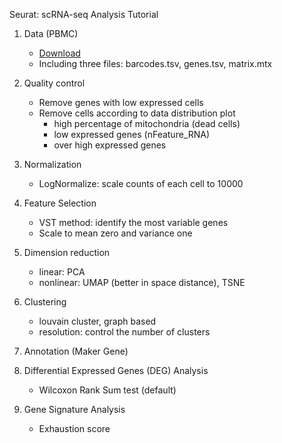 Seurat: scRNA-seq Analysis Tutorial

1. Data (PBMC)
   - [Download](https://satijalab.org/seurat/articles/pbmc3k_tutorial.html)
   - Including three files: barcodes.tsv, genes.tsv, matrix.mtx
2. Quality control
   - Remove genes with low expressed cells
   - Remove cells according to data distribution plot
     - high percentage of mitochondria (dead cells)
     - low expressed genes (nFeature_RNA)
     - over high expressed genes
3. Normalization
   - LogNormalize: scale counts of each cell to 10000
4. Feature Selection
   - VST method: identify the most variable genes
   - Scale to mean zero and variance one
5. Dimension reduction
   - linear: PCA
   - nonlinear: UMAP (better in space distance),  TSNE
6. Clustering
   - louvain cluster, graph based
   - resolution: control the number of clusters
7. Annotation (Maker Gene)

8.  Differential Expressed Genes (DEG) Analysis
     - Wilcoxon Rank Sum test (default)

9. Gene Signature Analysis
   - Exhaustion score
